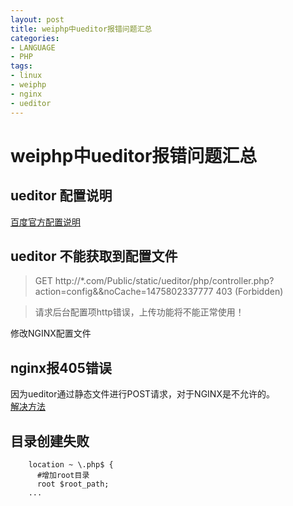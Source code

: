 ```yaml
---
layout: post
title: weiphp中ueditor报错问题汇总
categories:
- LANGUAGE
- PHP
tags:
- linux
- weiphp
- nginx
- ueditor
---
```

# weiphp中ueditor报错问题汇总
## ueditor 配置说明
[百度官方配置说明](http://fex.baidu.com/ueditor/)

## ueditor 不能获取到配置文件
>  GET http://*.com/Public/static/ueditor/php/controller.php?action=config&&noCache=1475802337777 403 (Forbidden)

> 请求后台配置项http错误，上传功能将不能正常使用！
<!--more-->
修改NGINX配置文件

## nginx报405错误
因为ueditor通过静态文件进行POST请求，对于NGINX是不允许的。  
[解决方法](https://my.oschina.net/lemonzone2010/blog/174505)

## 目录创建失败
``` nginx
    location ~ \.php$ {
      #增加root目录
      root $root_path;
    ...
```
